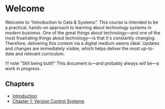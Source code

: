 # Welcome

Welcome to “Introduction to Data & Systems”. This course is intended to be a
practical, hands-on approach to learning about technology systems in modern
business. One of the great things about technology—and one of the most
frustrating things about technology—is that it's constantly changing. Therefore,
delivering this content via a digital medium seems ideal. Updates and changes
are immediately visible, which helps deliver the most up-to-date and relevant
curriculum.


!!! note "Still being built!"
    This document is—and probably always will be—a work in progress.

## Chapters

* [Introduction](systems/0-intro/)
* [Chapter 1: Version Control Systems](systems/1-vcs/)
